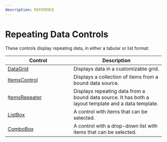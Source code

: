 ```yaml
---
description: REFERENCE
---
```


# Repeating Data Controls

These controls display repeating data, in either a tabular or list format:

<table><thead><tr><th width="196">Control</th><th>Description</th></tr></thead><tbody><tr><td><a href="datagrid/">DataGrid</a></td><td>Displays data in a customizable grid.</td></tr><tr><td><a href="itemscontrol">ItemsControl</a></td><td>Displays a collection of items from a bound data source.</td></tr><tr><td>I<a href="itemsrepeater">temsRepeater</a></td><td>Displays repeating data from a bound data source. It has both a layout template and a data template. </td></tr><tr><td><a href="listbox">ListBox</a></td><td>A control with items that can be selected.</td></tr><tr><td><a href="combobox">ComboBox</a></td><td>A control with a drop-down list with items that can be selected.</td></tr></tbody></table>
